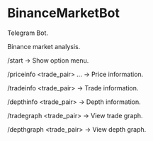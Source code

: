 # BinanceMarketBot

Telegram Bot. 

Binance market analysis.

/start -> Show option menu.

/priceinfo <trade_pair> ... -> Price information.

/tradeinfo <trade_pair> <n> -> Trade information.

/depthinfo <trade_pair> <n> -> Depth information.

/tradegraph <trade_pair> <n> -> View trade graph.

/depthgraph <trade_pair> <n> -> View depth graph.

